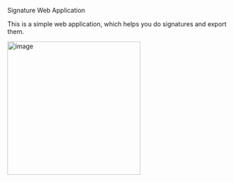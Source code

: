 Signature Web Application

This is a simple web application, which helps you do signatures and export them.

<img width="300" alt="image" src="https://github.com/AshStark473/Signature-WebApp/assets/108432858/afe21c6a-2ccb-40c1-bdfb-76b5c14c4047">

